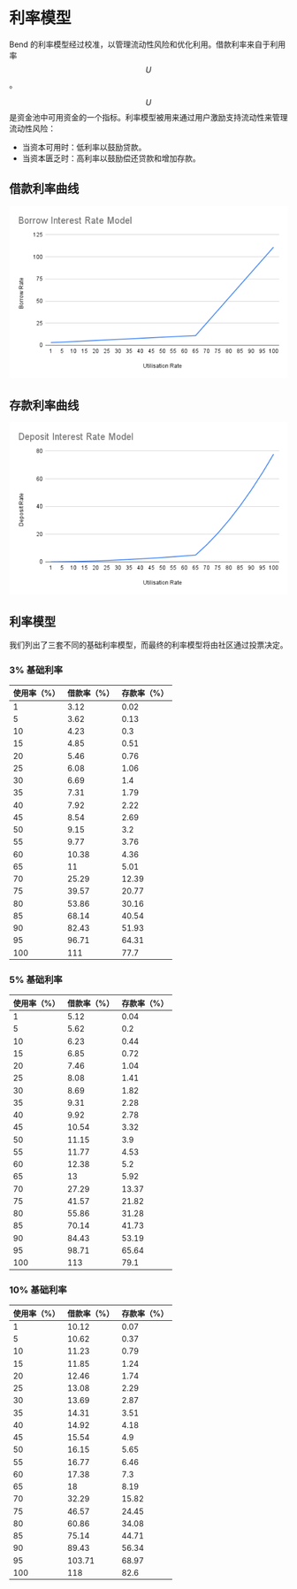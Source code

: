 # 利率模型

Bend 的利率模型经过校准，以管理流动性风险和优化利用。借款利率来自于利用率 $$U$$。

$$U$$ 是资金池中可用资金的一个指标。利率模型被用来通过用户激励支持流动性来管理流动性风险：

* 当资本可用时：低利率以鼓励贷款。
* 当资本匮乏时：高利率以鼓励偿还贷款和增加存款。

## 借款利率曲线

![](<../.gitbook/assets/Borrow Interest Rate Model.png>)

## 存款利率曲线

![](<../.gitbook/assets/Deposit Interest Rate Model.png>)

## 利率模型

我们列出了三套不同的基础利率模型，而最终的利率模型将由社区通过投票决定。

### 3% 基础利率

| 使用率（%） | 借款率（%） | 存款率（%） |
| ------------------- | -------------- | --------------- |
| 1                   | 3.12           | 0.02            |
| 5                   | 3.62           | 0.13            |
| 10                  | 4.23           | 0.3             |
| 15                  | 4.85           | 0.51            |
| 20                  | 5.46           | 0.76            |
| 25                  | 6.08           | 1.06            |
| 30                  | 6.69           | 1.4             |
| 35                  | 7.31           | 1.79            |
| 40                  | 7.92           | 2.22            |
| 45                  | 8.54           | 2.69            |
| 50                  | 9.15           | 3.2             |
| 55                  | 9.77           | 3.76            |
| 60                  | 10.38          | 4.36            |
| 65                  | 11             | 5.01            |
| 70                  | 25.29          | 12.39           |
| 75                  | 39.57          | 20.77           |
| 80                  | 53.86          | 30.16           |
| 85                  | 68.14          | 40.54           |
| 90                  | 82.43          | 51.93           |
| 95                  | 96.71          | 64.31           |
| 100                 | 111            | 77.7            |

### 5% 基础利率

| 使用率（%） | 借款率（%） | 存款率（%） |
| ------------------- | -------------- | --------------- |
| 1                   | 5.12           | 0.04            |
| 5                   | 5.62           | 0.2             |
| 10                  | 6.23           | 0.44            |
| 15                  | 6.85           | 0.72            |
| 20                  | 7.46           | 1.04            |
| 25                  | 8.08           | 1.41            |
| 30                  | 8.69           | 1.82            |
| 35                  | 9.31           | 2.28            |
| 40                  | 9.92           | 2.78            |
| 45                  | 10.54          | 3.32            |
| 50                  | 11.15          | 3.9             |
| 55                  | 11.77          | 4.53            |
| 60                  | 12.38          | 5.2             |
| 65                  | 13             | 5.92            |
| 70                  | 27.29          | 13.37           |
| 75                  | 41.57          | 21.82           |
| 80                  | 55.86          | 31.28           |
| 85                  | 70.14          | 41.73           |
| 90                  | 84.43          | 53.19           |
| 95                  | 98.71          | 65.64           |
| 100                 | 113            | 79.1            |

### 10% 基础利率

| 使用率（%） | 借款率（%） | 存款率（%） |
| ------------------- | -------------- | --------------- |
| 1                   | 10.12          | 0.07            |
| 5                   | 10.62          | 0.37            |
| 10                  | 11.23          | 0.79            |
| 15                  | 11.85          | 1.24            |
| 20                  | 12.46          | 1.74            |
| 25                  | 13.08          | 2.29            |
| 30                  | 13.69          | 2.87            |
| 35                  | 14.31          | 3.51            |
| 40                  | 14.92          | 4.18            |
| 45                  | 15.54          | 4.9             |
| 50                  | 16.15          | 5.65            |
| 55                  | 16.77          | 6.46            |
| 60                  | 17.38          | 7.3             |
| 65                  | 18             | 8.19            |
| 70                  | 32.29          | 15.82           |
| 75                  | 46.57          | 24.45           |
| 80                  | 60.86          | 34.08           |
| 85                  | 75.14          | 44.71           |
| 90                  | 89.43          | 56.34           |
| 95                  | 103.71         | 68.97           |
| 100                 | 118            | 82.6            |
